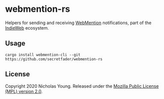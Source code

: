 # webmention-rs

Helpers for sending and receiving [WebMention][webmention] notifications,
part of the [IndieWeb][indieweb] ecosystem.

## Usage

`cargo install webmention-cli --git https://github.com/secretfader/webmention-rs`

## License

Copyright 2020 Nicholas Young. Released under the [Mozilla Public License
(MPL) version 2.0][license].

[webmention]: https://indieweb.org/Webmention
[indieweb]: https://indieweb.org
[license]: LICENSE
